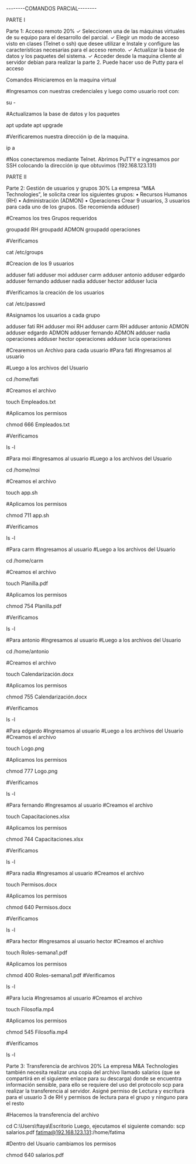 --------COMANDOS PARCIAL--------

PARTE I

Parte 1: Acceso remoto 20%
✓ Seleccionen una de las máquinas virtuales de su equipo para el desarrollo del parcial.
✓ Elegir un modo de acceso visto en clases (Telnet o ssh) que desee utilizar e Instale y
configure las características necesarias para el acceso remoto.
✓ Actualizar la base de datos y los paquetes del sistema.
✓ Acceder desde la maquina cliente al servidor debian para realizar la parte 2. Puede
hacer uso de Putty para el acceso

Comandos
#Iniciaremos en la maquina virtual 

#Ingresamos con nuestras credenciales y luego como usuario root con:

su -

#Actualizamos la base de datos y los paquetes

apt update
apt upgrade

#Verificaremos nuestra dirección ip de la maquina.

ip a

#Nos conectaremos mediante Telnet. Abrimos PuTTY e ingresamos por SSH colocando la dirección ip que obtuvimos (192.168.123.131)


PARTE II

Parte 2: Gestión de usuarios y grupos 30%
La empresa “M&A Technologies”, le solicita crear los siguientes grupos:
• Recursos Humanos (RH)
• Administración (ADMON)
• Operaciones
Crear 9 usuarios, 3 usuarios para cada uno de los grupos. (Se recomienda adduser)

#Creamos los tres Grupos requeridos 

groupadd RH
groupadd ADMON
groupadd operaciones

#Verificamos 

cat /etc/groups

#Creacion de los 9 usuarios 

adduser fati
adduser moi
adduser carm
adduser antonio
adduser edgardo
adduser fernando
adduser nadia
adduser hector
adduser lucia

#Verificamos la creación de los usuarios

cat /etc/passwd

#Asignamos los usuarios a cada grupo

adduser fati RH
adduser moi RH
adduser carm RH
adduser antonio ADMON
adduser edgardo ADMON
adduser fernando ADMON
adduser nadia operaciones
adduser hector operaciones
adduser lucia operaciones


#Crearemos un Archivo para cada usuario 
#Para fati
#Ingresamos al usuario

#Luego a los archivos del Usuario 

cd /home/fati

#Creamos el archivo

touch Empleados.txt

#Aplicamos los permisos 

chmod 666 Empleados.txt

#Verificamos 

ls -l


#Para moi
#Ingresamos al usuario 
#Luego a los archivos del Usuario 

cd /home/moi

#Creamos el archivo

touch app.sh

#Aplicamos los permisos 

chmod 711 app.sh

#Verificamos 

ls -l


#Para carm
#Ingresamos al usuario
#Luego a los archivos del Usuario 

cd /home/carm

#Creamos el archivo

touch Planilla.pdf

#Aplicamos los permisos 

chmod 754 Planilla.pdf

#Verificamos 

ls -l


#Para antonio
#Ingresamos al usuario
#Luego a los archivos del Usuario 

cd /home/antonio

#Creamos el archivo

touch Calendarización.docx

#Aplicamos los permisos 

chmod 755 Calendarización.docx

#Verificamos 

ls -l

#Para edgardo
#Ingresamos al usuario 
#Luego a los archivos del Usuario 
#Creamos el archivo

touch Logo.png

#Aplicamos los permisos 

chmod 777 Logo.png

#Verificamos 

ls -l

#Para fernando
#Ingresamos al usuario 
#Creamos el archivo

touch Capacitaciones.xlsx

#Aplicamos los permisos 

chmod 744 Capacitaciones.xlsx

#Verificamos 

ls -l

#Para nadia
#Ingresamos al usuario
#Creamos el archivo

touch Permisos.docx

#Aplicamos los permisos 

chmod 640 Permisos.docx

#Verificamos 

ls -l

#Para hector
#Ingresamos al usuario hector
#Creamos el archivo

touch Roles-semana1.pdf

#Aplicamos los permisos 

chmod 400 Roles-semana1.pdf
#Verificamos 

ls -l

#Para lucia
#Ingresamos al usuario
#Creamos el archivo

touch Filosofía.mp4

#Aplicamos los permisos 

chmod 545 Filosofía.mp4

#Verificamos 

ls -l

Parte 3: Transferencia de archivos 20%
La empresa M&A Technologies también necesita realizar una copia del archivo llamado
salarios (que se compartirá en el siguiente enlace para su descarga) donde se 
encuentra información sensible, para ello se requiere del uso del protocolo scp para 
realizar la transferencia al servidor. Asigné permiso de Lectura y escritura para el usuario 
3 de RH y permisos de lectura para el grupo y ninguno para el resto

#Hacemos la transferencia del archivo

cd C:\Users\ftaya\Escritorio
Luego, ejecutamos el siguiente comando:
scp salarios.pdf fatima@192.168.123.131:/home/fatima

#Dentro del Usuario cambiamos los permisos

chmod 640 salarios.pdf